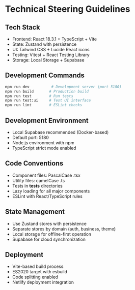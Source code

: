 # Technical Steering Guidelines

## Tech Stack
- Frontend: React 18.3.1 + TypeScript + Vite
- State: Zustand with persistence
- UI: Tailwind CSS + Lucide React icons
- Testing: Vitest + React Testing Library
- Storage: Local Storage + Supabase

## Development Commands
```bash
npm run dev          # Development server (port 5180)
npm run build       # Production build
npm run test        # Run tests
npm run test:ui     # Test UI interface
npm run lint        # ESLint checks
```

## Development Environment
- Local Supabase recommended (Docker-based)
- Default port: 5180
- Node.js environment with npm
- TypeScript strict mode enabled

## Code Conventions
- Component files: PascalCase .tsx
- Utility files: camelCase .ts
- Tests in __tests__ directories
- Lazy loading for all major components
- ESLint with React/TypeScript rules

## State Management
- Use Zustand stores with persistence
- Separate stores by domain (auth, business, theme)
- Local storage for offline-first operation
- Supabase for cloud synchronization

## Deployment
- Vite-based build process
- ES2020 target with esbuild
- Code splitting enabled
- Netlify deployment integration